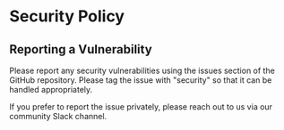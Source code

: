 # Security Policy

## Reporting a Vulnerability

Please report any security vulnerabilities using the issues section of the GitHub repository. Please tag the issue with "security" so that it can be handled appropriately.

If you prefer to report the issue privately, please reach out to us via our community Slack channel.
